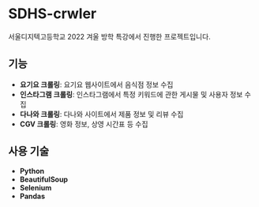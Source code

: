 # SDHS-crwler


서울디지텍고등학교 2022 겨울 방학 특강에서 진행한 프로젝트입니다.


## 기능

- **요기요 크롤링**: 요기요 웹사이트에서 음식점 정보 수집
- **인스타그램 크롤링**: 인스타그램에서 특정 키워드에 관한 게시물 및 사용자 정보 수집
- **다나와 크롤링**: 다나와 사이트에서 제품 정보 및 리뷰 수집
- **CGV 크롤링**: 영화 정보, 상영 시간표 등 수집

## 사용 기술

- **Python**
- **BeautifulSoup**
- **Selenium**
- **Pandas**
